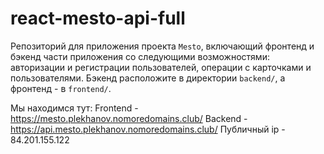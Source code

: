 # react-mesto-api-full
Репозиторий для приложения проекта `Mesto`, включающий фронтенд и бэкенд части приложения со следующими возможностями: авторизации и регистрации пользователей, операции с карточками и пользователями. Бэкенд расположите в директории `backend/`, а фронтенд - в `frontend/`. 
  
Мы находимся тут:
Frontend - https://mesto.plekhanov.nomoredomains.club/ 
Backend - https://api.mesto.plekhanov.nomoredomains.club/ 
Публичный ip - 84.201.155.122
